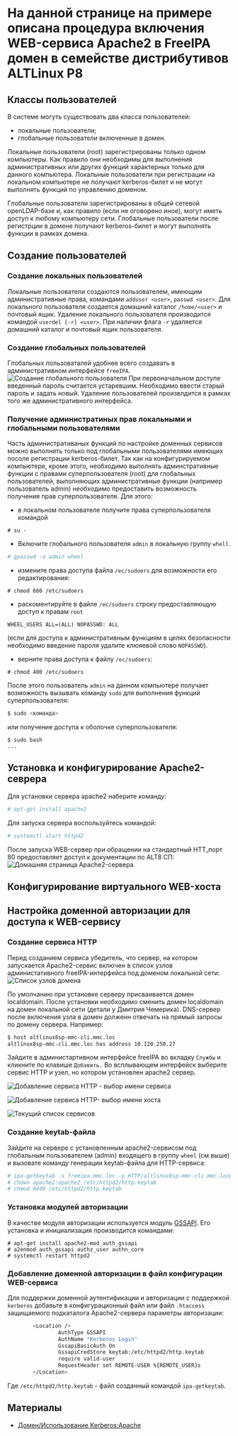 # На данной странице на примере описана процедура включения WEB-сервиса Apache2 в FreeIPA домен в семействе дистрибутивов ALTLinux P8

## Классы пользователей
В системе могуть существовать два класса пользователей:
- локальные пользователи;
- глобальные пользователи включенные в домен.

Локальные пользователи (root) зарегистрированы только одном компьютеры. Как правило они необходимы для выполнения административных или других функций характерных только для данного компьютера. 
Локальные пользователи при регистрации на локальном компьютере не получают kerberos-билет и не могут выполнять функций по управлению доменом.

Глобальные пользователи зарегистрированы в общей сетевой openLDAP-базе и, как правило (если не оговорено иное), могут иметь доступ к любому компьютеру сети. 
Глобальные пользователи после регистрции в домене получают kerberos-билет и могут выполнять функции в рамках домена. 


## Создание пользователей

### Создание локальных пользователей

Локальные пользователи создаются пользователем, имеющим административные права, командами
`adduser <user>`, `passwd <user>`.
Для локального пользователя создается домашний каталог `/home/<user>` и почтовый ящик.
Удаление локального пользователя производится командой
`userdel [-r] <user>`.
При наличии флага `-r` удаляется домашний каталог и почтовый ящик пользователя.

### Создание глобальных пользователей

Глобальных пользоваталей удобнее всего создавать в административном интерфейсе `freeIPA`.
![Создание глобального пользователя](images/createUser.png)
При первоначальном доступе введенный пароль считается устаревшим. Необходимо ввести старый пароль
и задать новый.
Удаление пользователей произвлдится в рамках того же административного интерфейса.

### Получение администратиных прав локальными и глобальными пользователями

Часть административаных функций по настройке доменных сервисов можно выполнять только под глобальными пользователями 
имеющих посоле регистрации kerberos-билет.
Так как на конфигурируемом компьютере, кроме этого, необходимо выполнять админстративные функции с правами суперпользователя (root) для глобальных пользователей, выполняющих административные функции (например пользователь admin) необходимо предоставить возможность получения прав суперпользователя.
Для этого:
- в локальном пользователе получите права суперпользователя командой
```
# su -
```
- Включите глобального пользователя `admin` в локальную группу `whell`.
```bash
# gpasswd -a admin wheel
```
- измените права доступа файла `/ec/sudoers` для возможности его редактирования:
```
# chmod 660 /etc/sudoers
```
- раскоментируйте в файле `/ec/sudoers` строку предоставляющую доступ к правам `root` 
```
WHEEL_USERS ALL=(ALL) NOPASSWD: ALL
```
(если для доступа к административным функциям в целях безопасности необходимо введение пароля удалите клюяевой слово `NOPASSWD`).
- верните права доступа к файлу `/ec/sudoers`:
```
# chmod 400 /etc/sudoers
```
После этого пользователь `admin` на данном компьютере получает возможность вызывать команду `sudo` для выполнения функций суперпользователя:
```bash
$ sudo <команда>
```
или получение доступа к оболочке суперпользователя:
```
$ sudo bash
...
```

## Установка и конфигурирование Apache2-севрера

Для установки сервера apache2 наберите команду:
```bash
# apt-get install apache2
```
Для запуска сервера воспользуйтесь командой:
```bash
# systemctl start httpd2
```
После запуска WEB-сервер при обращении на стандартный HTT_порт 80 предоставляет доступ к документации по ALT8 СП:
![Домашняя страница Apache2-сервера](images/homepage.png)


## Конфигурирование виртуального WEB-хоста

## Настройка доменной авторизации для доступа к WEB-сервису

### Создание сервиса HTTP

Перед созданием сервиса убедитель, что сервер, на котором запускается Apache2-сервис включен в список узлов администативного freeIPA-интерфейса под доменом локальной сети:
![Список узлов домена](images/inNodeList.png)

По умолчанию при установке серверу присваивается домен localdomain. После установки необходимо сменить домен localdomain на домен локальной сети (детали у Дмитрия Чемерика).
DNS-сервер после включения узла в домен долженн отвечать на прямый запросы по домену сервера. 
Например:
```bash
$ host altlinux8sp-mmc-cli.mmc.loc
altlinux8sp-mmc-cli.mmc.loc has address 10.120.250.27
```

Зайдите в администартивном интерфейсе freeIPA во вкладку `Службы` и кликните по клавише `Добавить.`
Во всплывающем интерфейск выберите сервис HTTP и узел, но котором установлен apache2 сервер.

![Добавление сервиса HTTP - выбор имени сервиса](images/addServiceHTTP.png)

![Добавление сервиса HTTP- выбор имени хоста](images/addServiceHOST.png)

![Текущий список сервисов](images/serviceList.png)

### Создание keytab-файла

Зайдите на сервере с установленным apache2-сервисом под глобальным пользователем (admin) входящего в группу `wheel` (см выше) и вызовате команду генерации keytab-файла для HTTP-сервиса:
```bash
# ipa-getkeytab -s freeipa.mmc.loc -p HTTP/altlinux8sp-mmc-cli.mmc.loc@MMC.LOC  -k /etc/httpd2/http.keytab
# chown apache2:apache2 /etc/httpd2/http.keytab
# chmod 0440 /etc/httpd2/http.keytab
```

### Установка модулей авторизации

В качестве модуля авторизации используется модуль [GSSAPI](https://ru.wikipedia.org/wiki/GSS-API).
Его установка и инициализация производится командами: 
```
# apt-get install apache2-mod_auth_gssapi
# a2enmod auth_gssapi authz_user authn_core
# systemctl restart httpd2
```

### Добавление доменной авторизации в файл конфигурации WEB-сервиса 

Для поддержки доменной аутентификации и авторизации с поддержкой `kerberos` добавьте в конфигурационный файл или файл `.htaccess` защищаемого подкаталога Apache2-сервера параметры авторизации: 
```bash
        <Location />
                AuthType GSSAPI
                AuthName "Kerberos Login"
                GssapiBasicAuth On
                GssapiCredStore keytab:/etc/httpd2/http.keytab
                require valid-user
                RequestHeader set REMOTE-USER %{REMOTE_USER}s
        </Location>
```
Где `/etc/httpd2/http.keytab` - файл созданный командой `ipa-getkeytab`.

## Материалы

- [Домен/Использование Kerberos:Apache](https://www.altlinux.org/%D0%94%D0%BE%D0%BC%D0%B5%D0%BD/%D0%98%D1%81%D0%BF%D0%BE%D0%BB%D1%8C%D0%B7%D0%BE%D0%B2%D0%B0%D0%BD%D0%B8%D0%B5_Kerberos#Apache)

